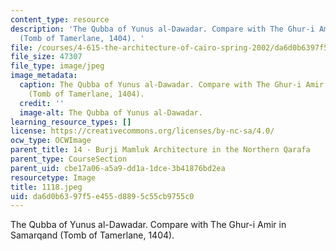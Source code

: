 ```yaml
---
content_type: resource
description: 'The Qubba of Yunus al-Dawadar. Compare with The Ghur-i Amir in Samarqand
  (Tomb of Tamerlane, 1404). '
file: /courses/4-615-the-architecture-of-cairo-spring-2002/da6d0b6397f5e455d8895c55cb9755c0_1118.jpeg
file_size: 47307
file_type: image/jpeg
image_metadata:
  caption: The Qubba of Yunus al-Dawadar. Compare with The Ghur-i Amir in Samarqand
    (Tomb of Tamerlane, 1404).
  credit: ''
  image-alt: The Qubba of Yunus al-Dawadar.
learning_resource_types: []
license: https://creativecommons.org/licenses/by-nc-sa/4.0/
ocw_type: OCWImage
parent_title: 14 - Burji Mamluk Architecture in the Northern Qarafa
parent_type: CourseSection
parent_uid: cbe17a06-a5a9-dd1a-1dce-3b41876bd2ea
resourcetype: Image
title: 1118.jpeg
uid: da6d0b63-97f5-e455-d889-5c55cb9755c0
---
```

The Qubba of Yunus al-Dawadar. Compare with The Ghur-i Amir in Samarqand (Tomb of Tamerlane, 1404). 